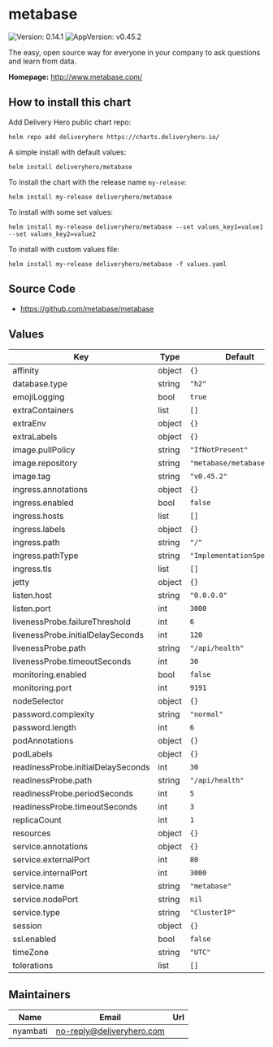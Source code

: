 # metabase

![Version: 0.14.1](https://img.shields.io/badge/Version-0.14.1-informational?style=flat-square) ![AppVersion: v0.45.2](https://img.shields.io/badge/AppVersion-v0.45.2-informational?style=flat-square)

The easy, open source way for everyone in your company to ask questions and learn from data.

**Homepage:** <http://www.metabase.com/>

## How to install this chart

Add Delivery Hero public chart repo:

```console
helm repo add deliveryhero https://charts.deliveryhero.io/
```

A simple install with default values:

```console
helm install deliveryhero/metabase
```

To install the chart with the release name `my-release`:

```console
helm install my-release deliveryhero/metabase
```

To install with some set values:

```console
helm install my-release deliveryhero/metabase --set values_key1=value1 --set values_key2=value2
```

To install with custom values file:

```console
helm install my-release deliveryhero/metabase -f values.yaml
```

## Source Code

* <https://github.com/metabase/metabase>

## Values

| Key | Type | Default | Description |
|-----|------|---------|-------------|
| affinity | object | `{}` |  |
| database.type | string | `"h2"` |  |
| emojiLogging | bool | `true` |  |
| extraContainers | list | `[]` |  |
| extraEnv | object | `{}` |  |
| extraLabels | object | `{}` |  |
| image.pullPolicy | string | `"IfNotPresent"` |  |
| image.repository | string | `"metabase/metabase"` |  |
| image.tag | string | `"v0.45.2"` |  |
| ingress.annotations | object | `{}` |  |
| ingress.enabled | bool | `false` |  |
| ingress.hosts | list | `[]` |  |
| ingress.labels | object | `{}` |  |
| ingress.path | string | `"/"` |  |
| ingress.pathType | string | `"ImplementationSpecific"` |  |
| ingress.tls | list | `[]` |  |
| jetty | object | `{}` |  |
| listen.host | string | `"0.0.0.0"` |  |
| listen.port | int | `3000` |  |
| livenessProbe.failureThreshold | int | `6` |  |
| livenessProbe.initialDelaySeconds | int | `120` |  |
| livenessProbe.path | string | `"/api/health"` |  |
| livenessProbe.timeoutSeconds | int | `30` |  |
| monitoring.enabled | bool | `false` |  |
| monitoring.port | int | `9191` |  |
| nodeSelector | object | `{}` |  |
| password.complexity | string | `"normal"` |  |
| password.length | int | `6` |  |
| podAnnotations | object | `{}` |  |
| podLabels | object | `{}` |  |
| readinessProbe.initialDelaySeconds | int | `30` |  |
| readinessProbe.path | string | `"/api/health"` |  |
| readinessProbe.periodSeconds | int | `5` |  |
| readinessProbe.timeoutSeconds | int | `3` |  |
| replicaCount | int | `1` |  |
| resources | object | `{}` |  |
| service.annotations | object | `{}` |  |
| service.externalPort | int | `80` |  |
| service.internalPort | int | `3000` |  |
| service.name | string | `"metabase"` |  |
| service.nodePort | string | `nil` |  |
| service.type | string | `"ClusterIP"` |  |
| session | object | `{}` |  |
| ssl.enabled | bool | `false` |  |
| timeZone | string | `"UTC"` |  |
| tolerations | list | `[]` |  |

## Maintainers

| Name | Email | Url |
| ---- | ------ | --- |
| nyambati | <no-reply@deliveryhero.com> |  |
